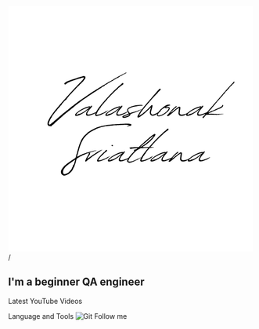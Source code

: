 ![Header](https://github.com/vsi1991/vsi1991/blob/main/assets/SVIATLANA%20VALASHONAK.png)/

## I'm a beginner QA engineer 

Latest YouTube Videos

Language and Tools
![Git](https://img.shields.io/badge/Git-black?style-for-the-badge)
Follow me